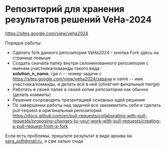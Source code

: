 # Репозиторий для хранения результатов решений VeHa-2024 

https://sites.google.com/view/veha2024 

Порядок работы:

- Сделать fork данного репозитория VeHa2024 - кнопка Fork здесь на странице повыше
- Cоздать сначала папку внутри склонинованного репозитория с именем участника/команды  такого вида:<br/>
  <b>solution_n_name</b>, где n -- номер задачи с https://sites.google.com/view/veha2024/задачи и name -- имя участника/команды, и делать всё в ней (облегчит финальный merge)
- Работать в своей папке в своей копии репозитория как обычно (делать коммиты)
- Решение сопроводить презентацией основных идей решения
- По завершении работы над задачей все закоммитить себе и сделать pull-request в оригинальный репозиторий https://docs.github.com/en/pull-requests/collaborating-with-pull-requests/proposing-changes-to-your-work-with-pull-requests/creating-a-pull-request-from-a-fork

Если есть проблемы, пришлите результат в виде архива на serg_soft@mail.ru, я сам залью сюда


